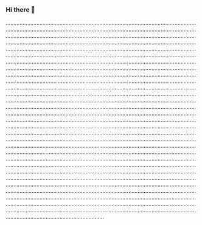 ### Hi there 👋

........................................................................................................................................................................................................................................................................................................................................................................................................................................................................................................................................................................................................................................................................................................................................................................................................................................................................................................................................................................................................................................................................................................................................................................................................................................................................................................................................................................................................................................................................................................................................................................................................................................................................................................................................................................................................................................................................................................................................................................................................................................................................................................................................................................................................................................................................................................................................................................................................................................................................................................................................................................................................................................................................................................................................................................................................................................................................................................................................................................................................................................................................................................................................................................................................................................................................................................................................................................................................................................................................................................................................................................................................................................................................................................................................................................................................................................................................................................................................